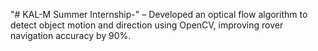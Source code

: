 "# KAL-M Summer Internship-" 
– Developed an optical flow algorithm to detect object motion and direction using OpenCV, improving rover navigation accuracy by 90%.
